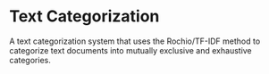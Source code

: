 Text Categorization
===

A text categorization system that uses the Rochio/TF-IDF method to categorize text documents into mutually exclusive and exhaustive categories.
